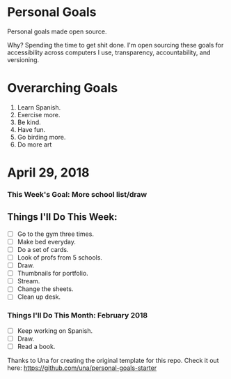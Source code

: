 Personal Goals
==============

Personal goals made open source.

Why? Spending the time to get shit done. I'm open sourcing these goals for accessibility across computers I use, transparency, accountability, and versioning.

# Overarching Goals

1. Learn Spanish.
2. Exercise more.
3. Be kind.
4. Have fun.
5. Go birding more.
6. Do more art

# April 29, 2018

### This Week's Goal: More school list/draw

## Things I'll Do This Week:

- [ ] Go to the gym three times.
- [ ] Make bed everyday.
- [ ] Do a set of cards.
- [ ] Look of profs from 5 schools.
- [ ] Draw.
- [ ] Thumbnails for portfolio.
- [ ] Stream.
- [ ] Change the sheets.
- [ ] Clean up desk.

### Things I'll Do This Month: February 2018

- [ ] Keep working on Spanish.
- [ ] Draw. 
- [ ] Read a book.

Thanks to Una for creating the original template for this repo. Check it out here: https://github.com/una/personal-goals-starter